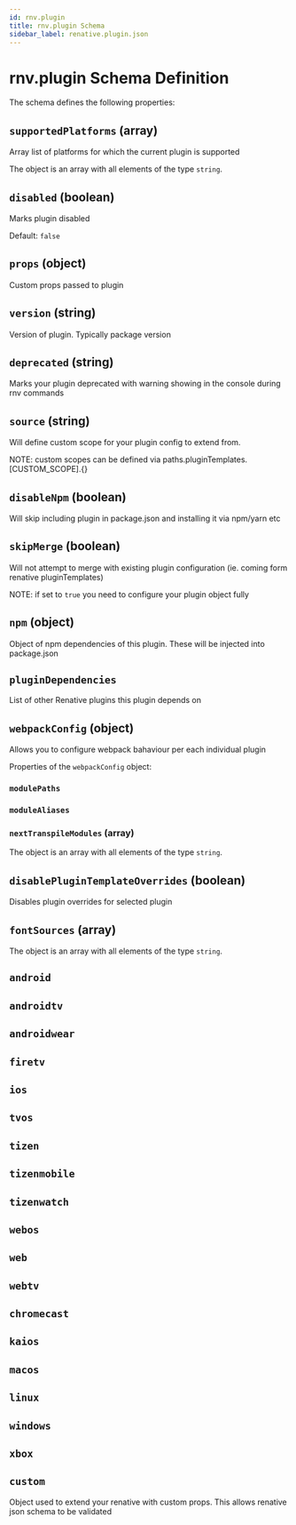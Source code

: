 ```yaml
---
id: rnv.plugin
title: rnv.plugin Schema
sidebar_label: renative.plugin.json
---
```



# rnv.plugin Schema Definition

The schema defines the following properties:

## `supportedPlatforms` (array)

Array list of platforms for which the current plugin is supported

The object is an array with all elements of the type `string`.

## `disabled` (boolean)

Marks plugin disabled

Default: `false`

## `props` (object)

Custom props passed to plugin

## `version` (string)

Version of plugin. Typically package version

## `deprecated` (string)

Marks your plugin deprecated with warning showing in the console during rnv commands

## `source` (string)

Will define custom scope for your plugin config to extend from.

NOTE: custom scopes can be defined via paths.pluginTemplates.[CUSTOM_SCOPE].{}

## `disableNpm` (boolean)

Will skip including plugin in package.json and installing it via npm/yarn etc

## `skipMerge` (boolean)

Will not attempt to merge with existing plugin configuration (ie. coming form renative pluginTemplates)

NOTE: if set to `true` you need to configure your plugin object fully

## `npm` (object)

Object of npm dependencies of this plugin. These will be injected into package.json

## `pluginDependencies`

List of other Renative plugins this plugin depends on

## `webpackConfig` (object)

Allows you to configure webpack bahaviour per each individual plugin

Properties of the `webpackConfig` object:

### `modulePaths`

### `moduleAliases`

### `nextTranspileModules` (array)

The object is an array with all elements of the type `string`.

## `disablePluginTemplateOverrides` (boolean)

Disables plugin overrides for selected plugin

## `fontSources` (array)

The object is an array with all elements of the type `string`.

## `android`

## `androidtv`

## `androidwear`

## `firetv`

## `ios`

## `tvos`

## `tizen`

## `tizenmobile`

## `tizenwatch`

## `webos`

## `web`

## `webtv`

## `chromecast`

## `kaios`

## `macos`

## `linux`

## `windows`

## `xbox`

## `custom`

Object used to extend your renative with custom props. This allows renative json schema to be validated